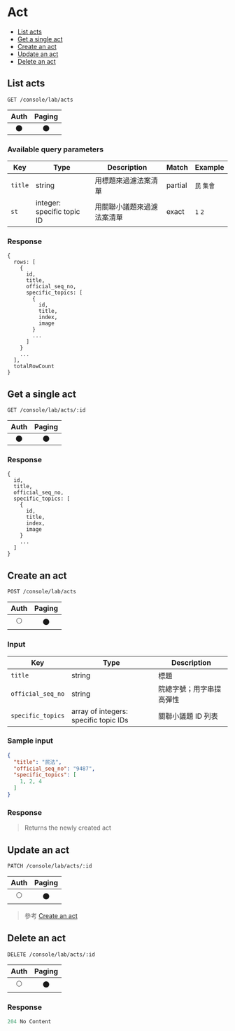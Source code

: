 # Act

- [List acts](#list-acts)
- [Get a single act](#get-a-single-act)
- [Create an act](#create-an-act)
- [Update an act](#update-an-act)
- [Delete an act](#delete-an-act)

## List acts
```
GET /console/lab/acts
```

| Auth | Paging |
| :---: | :---: |
| 🌑 | 🌑 |

### Available query parameters

| Key | Type | Description | Match | Example |
| --- | --- | --- | --- | --- |
| `title` | string | 用標題來過濾法案清單 | partial | `民` `集會` |
| `st` | integer: specific topic ID | 用關聯小議題來過濾法案清單 | exact | `1` `2` |

### Response
```
{
  rows: [
    {
      id,
      title,
      official_seq_no,
      specific_topics: [
        {
          id,
          title,
          index,
          image
        }
        ...
      ]
    }
    ...
  ],
  totalRowCount
}
```

## Get a single act
```
GET /console/lab/acts/:id
```

| Auth | Paging |
| :---: | :---: |
| 🌑 | 🌑 |

### Response
```
{
  id,
  title,
  official_seq_no,
  specific_topics: [
    {
      id,
      title,
      index,
      image
    }
    ...
  ]
}
```

## Create an act
```
POST /console/lab/acts
```

| Auth | Paging |
| :---: | :---: |
| 🌕 | 🌑 |

### Input

| Key | Type | Description |
| --- | --- | --- |
| `title` | string | 標題 |
| `official_seq_no` | string | 院總字號；用字串提高彈性 |
| `specific_topics` | array of integers: specific topic IDs | 關聯小議題 ID 列表 |

### Sample input
```json
{
  "title": "民法",
  "official_seq_no": "9487",
  "specific_topics": [
    1, 2, 4
  ]
}
```

### Response
> Returns the newly created act

## Update an act
```
PATCH /console/lab/acts/:id
```

| Auth | Paging |
| :---: | :---: |
| 🌕 | 🌑 |

> 參考 [Create an act](#create-an-act)

## Delete an act
```
DELETE /console/lab/acts/:id
```

| Auth | Paging |
| :---: | :---: |
| 🌕 | 🌑 |

### Response
```javascript
204 No Content
```
